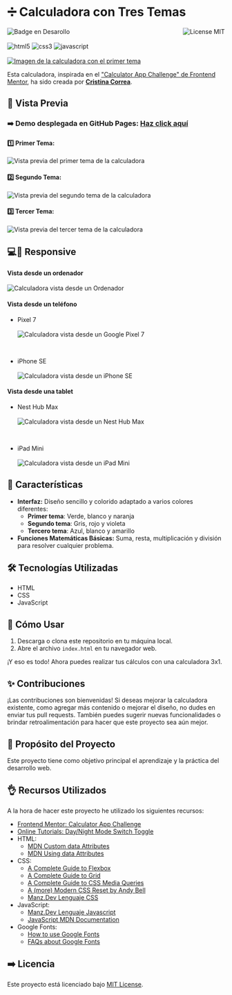 # ➗ Calculadora con Tres Temas
![Badge en Desarollo](https://img.shields.io/badge/STATUS-FINALIZADO-violet)
<img align="right" alt="License MIT" src="https://img.shields.io/badge/LICENSE-MIT-green" /> <br/><br/>
<img alt="html5" src="https://img.shields.io/badge/-HTML5-E34F26?style=flat-square&logo=html5&logoColor=white" />
<img alt="css3" src="https://img.shields.io/badge/-CSS3-1572B6?style=flat-square&logo=css3&logoColor=white" />
<img alt="javascript" src="https://img.shields.io/badge/-JavaScript-F7DF1E?style=flat-square&logo=javascript&logoColor=black" />
<br/><br/>
[![Imagen de la calculadora con el primer tema](https://github.com/CrisCorreaS/three-themed-calculator/blob/main/img/visualizaci%C3%B3n/calculadora-vista1.png)](https://criscorreas.github.io/three-themed-calculator/)

Esta calculadora, inspirada en el ["Calculator App Challenge" de Frontend Mentor](https://www.frontendmentor.io/challenges/calculator-app-9lteq5N29), ha sido creada por **[Cristina Correa](https://www.linkedin.com/in/cristina-correa-segade/)**.

## 👀 Vista Previa

### ➡️ **Demo desplegada en GitHub Pages:** **[Haz click aquí](https://criscorreas.github.io/three-themed-calculator/)**

#### 1️⃣ Primer Tema:
![Vista previa del primer tema de la calculadora](https://github.com/CrisCorreaS/three-themed-calculator/blob/main/img/visualizaci%C3%B3n/calculadora-vista1.png)

#### 2️⃣ Segundo Tema:
![Vista previa del segundo tema de la calculadora](https://github.com/CrisCorreaS/three-themed-calculator/blob/main/img/visualizaci%C3%B3n/calculadora-vista2.png)

#### 3️⃣ Tercer Tema:
![Vista previa del tercer tema de la calculadora](https://github.com/CrisCorreaS/three-themed-calculator/blob/main/img/visualizaci%C3%B3n/calculadora-vista3.png)

## 💻📱 Responsive

#### Vista desde un ordenador
![Calculadora vista desde un Ordenador](https://github.com/CrisCorreaS/three-themed-calculator/blob/main/img/visualizaci%C3%B3n/calculadora-vista1.png)

#### Vista desde un teléfono
- Pixel 7 <br><br>
![Calculadora vista desde un Google Pixel 7](https://github.com/CrisCorreaS/three-themed-calculator/blob/main/img/visualizaci%C3%B3n/calculadora-vista1-pixel7.png)

<br>

- iPhone SE <br><br>
![Calculadora vista desde un iPhone SE](https://github.com/CrisCorreaS/three-themed-calculator/blob/main/img/visualizaci%C3%B3n/calculadora-vista1-iphoneSE.png)

#### Vista desde una tablet
- Nest Hub Max <br><br>
![Calculadora vista desde un Nest Hub Max](https://github.com/CrisCorreaS/three-themed-calculator/blob/main/img/visualizaci%C3%B3n/calculadora-vista1-nestHubMax.png)

<br>

- iPad Mini <br><br>
![Calculadora vista desde un iPad Mini](https://github.com/CrisCorreaS/three-themed-calculator/blob/main/img/visualizaci%C3%B3n/calculadora-vista1-ipadMini.png)

## 🌱 Características

- **Interfaz:** Diseño sencillo y colorido adaptado a varios colores diferentes:
  - **Primer tema**: Verde, blanco y naranja
  - **Segundo tema**: Gris, rojo y violeta
  - **Tercero tema**: Azul, blanco y amarillo
- **Funciones Matemáticas Básicas:** Suma, resta, multiplicación y división para resolver cualquier problema.

## 🛠️ Tecnologías Utilizadas

- HTML
- CSS
- JavaScript

## 📓 Cómo Usar

1. Descarga o clona este repositorio en tu máquina local.
2. Abre el archivo `index.html` en tu navegador web.

¡Y eso es todo! Ahora puedes realizar tus cálculos con una calculadora 3x1.

## ✨ Contribuciones

¡Las contribuciones son bienvenidas! Si deseas mejorar la calculadora existente, como agregar más contenido o mejorar el diseño, no dudes en enviar tus pull requests. También puedes sugerir nuevas funcionalidades o brindar retroalimentación para hacer que este proyecto sea aún mejor.

## 🎯 Propósito del Proyecto

Este proyecto tiene como objetivo principal el aprendizaje y la práctica del desarrollo web.

## 👌 Recursos Utilizados
A la hora de hacer este proyecto he utilizado los siguientes recursos:
- [Frontend Mentor: Calculator App Challenge](https://www.frontendmentor.io/challenges/calculator-app-9lteq5N29)
- [Online Tutorials: Day/Night Mode Switch Toggle](https://www.youtube.com/watch?v=hy27lzmButc)
- HTML:
  - [MDN Custom data Attributes](https://developer.mozilla.org/en-US/docs/Web/HTML/Global_attributes/data-*)
  - [MDN Using data Attributes](https://developer.mozilla.org/en-US/docs/Learn/HTML/Howto/Use_data_attributes)
- CSS:
  - [A Complete Guide to Flexbox](https://css-tricks.com/snippets/css/a-guide-to-flexbox/) 
  - [A Complete Guide to Grid](https://css-tricks.com/snippets/css/complete-guide-grid/) 
  - [A Complete Guide to CSS Media Queries](https://css-tricks.com/a-complete-guide-to-css-media-queries/)
  - [A (more) Modern CSS Reset by Andy Bell](https://piccalil.li/blog/a-more-modern-css-reset/)
  - [Manz.Dev Lenguaje CSS](https://lenguajecss.com/css/)
- JavaScript:
  - [Manz.Dev Lenguaje Javascript](https://lenguajejs.com/javascript/)
  - [JavaScript MDN Documentation](https://developer.mozilla.org/en-US/docs/Web/JavaScript)
- Google Fonts:
  -  [How to use Google Fonts](https://developers.google.com/fonts/docs/css2?hl=es-419)
  - [FAQs about Google Fonts](https://developers.google.com/fonts/faq?hl=es-419)


## ➡️ Licencia
Este proyecto está licenciado bajo [MIT License](https://opensource.org/license/mit/).
